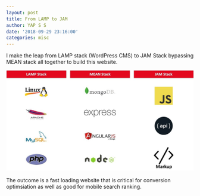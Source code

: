 ```yaml
---
layout: post
title: From LAMP to JAM
author: YAP S S
date: '2018-09-29 23:16:00'
categories: misc
---
```

I make the leap from LAMP stack (WordPress CMS) to JAM Stack bypassing MEAN stack all together to build this website. 

![Webdev-stack Screenshot](/assets/img/uploads/webdev-stack.jpg)


The outcome is a fast loading website that is critical for conversion optimsiation as well as good for mobile search ranking.


